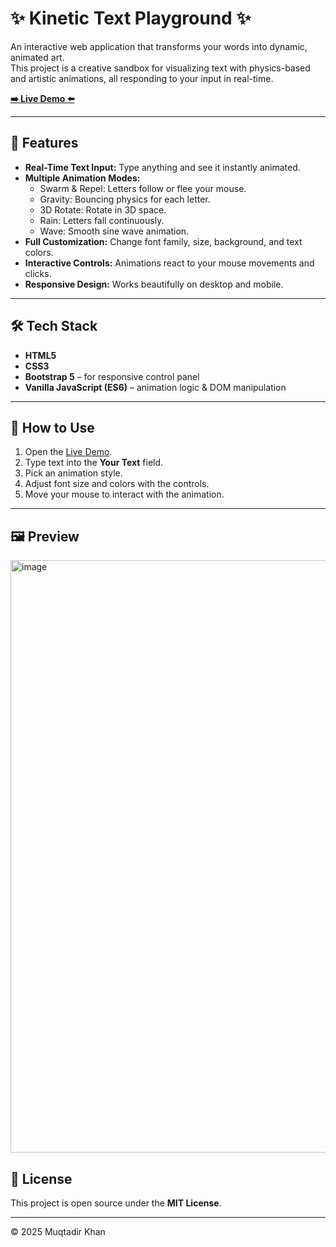 # ✨ Kinetic Text Playground ✨

An interactive web application that transforms your words into dynamic, animated art.  
This project is a creative sandbox for visualizing text with physics-based and artistic animations, all responding to your input in real-time.

**[➡️ Live Demo ⬅️](https://codepen.io/muqtadirkhan/pen/VYeeyWN)**

---

## 🎨 Features
- **Real-Time Text Input:** Type anything and see it instantly animated.
- **Multiple Animation Modes:**  
  - Swarm & Repel: Letters follow or flee your mouse.  
  - Gravity: Bouncing physics for each letter.  
  - 3D Rotate: Rotate in 3D space.  
  - Rain: Letters fall continuously.  
  - Wave: Smooth sine wave animation.  
- **Full Customization:** Change font family, size, background, and text colors.  
- **Interactive Controls:** Animations react to your mouse movements and clicks.  
- **Responsive Design:** Works beautifully on desktop and mobile.  

---

## 🛠️ Tech Stack
- **HTML5**
- **CSS3**
- **Bootstrap 5** – for responsive control panel
- **Vanilla JavaScript (ES6)** – animation logic & DOM manipulation  

---

## 🚀 How to Use
1. Open the [Live Demo](https://codepen.io/muqtadirkhan/pen/VYeeyWN).  
2. Type text into the **Your Text** field.  
3. Pick an animation style.  
4. Adjust font size and colors with the controls.  
5. Move your mouse to interact with the animation.  

---

## 🖼️ Preview
<img width="1919" height="948" alt="image" src="https://github.com/user-attachments/assets/bb8a44e2-89fc-4f3f-af2e-d83a7c0ddd0a" />


## 📜 License
This project is open source under the **MIT License**.

---

© 2025 Muqtadir Khan

